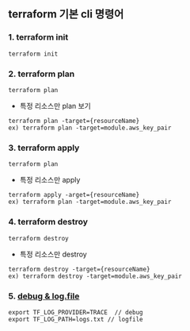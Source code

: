 ## terraform 기본 cli 명령어 
### 1. terraform init
```
terraform init
```

### 2. terraform plan
```
terraform plan
```
* 특정 리소스만 plan 보기
```
terraform plan -target={resourceName}
ex) terraform plan -target=module.aws_key_pair
```

### 3. terraform apply
```
terraform plan
```
* 특정 리소스만 apply
```
terraform apply -arget={resourceName}
ex) terraform plan -target=module.aws_key_pair
```


### 4. terraform destroy
```
terraform destroy
```
* 특정 리소스만 destroy
```
terraform destroy -target={resourceName}
ex) terraform destroy -target=module.aws_key_pair
```

### 5. [debug & log.file](https://learn.hashicorp.com/tutorials/terraform/troubleshooting-workflow#bug-reporting-best-practices?utm_source=WEBSITE&utm_medium=WEB_IO&utm_offer=ARTICLE_PAGE&utm_content=DOCS)
```
export TF_LOG_PROVIDER=TRACE  // debug
export TF_LOG_PATH=logs.txt // logfile 
```
